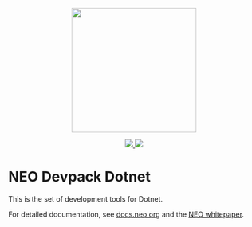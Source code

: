 <p align="center">
<img
    src="https://neo-cdn.azureedge.net/images/neo_logo.svg"
    width="250px">
</p>

<p align="center">
  <a href="https://travis-ci.com/neo-project/neo-devpack-dotnet">
    <img src="https://travis-ci.com/neo-project/neo-devpack-dotnet.svg?branch=master">
  </a>
  <a href="https://github.com/neo-project/neo-devpack-dotnet/blob/master/LICENSE">
    <img src="https://img.shields.io/badge/license-MIT-blue.svg">
  </a>

</p>

# NEO Devpack Dotnet

This is the set of development tools for Dotnet.

For detailed documentation, see [docs.neo.org](http://docs.neo.org/en-us/sc/introduction.html) and the [NEO whitepaper](http://docs.neo.org/en-us/index.html).
